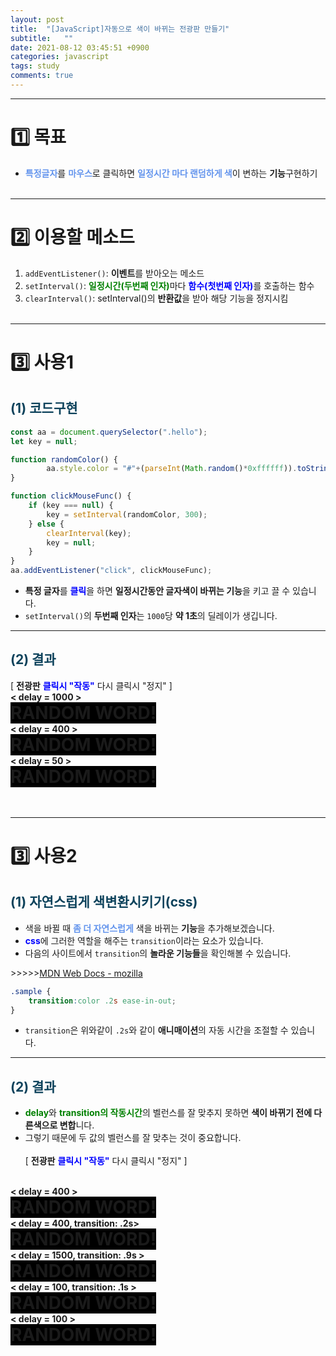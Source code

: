 ```yaml
---
layout: post
title:  "[JavaScript]자동으로 색이 바뀌는 전광판 만들기"
subtitle:   ""
date: 2021-08-12 03:45:51 +0900
categories: javascript
tags: study
comments: true
---
```


* * *
<h1>1️⃣ 목표</h1>

* <b style="color:cornflowerblue">특정글자</b>를 <b style="color:cornflowerblue">마우스</b>로 클릭하면 <b style="color:cornflowerblue">일정시간 마다 랜덤하게 색</b>이 변하는 **기능**구현하기
<br><br>

* * *
<h1>2️⃣ 이용할 메소드</h1>

1. `addEventListener()`: **이벤트**를 받아오는 메소드
2. `setInterval()`: <b style="color:green">일정시간(두번째 인자)</b>마다 <b style="color:blue">함수(첫번째 인자)</b>를 호출하는 함수
3. `clearInterval()`: <rd>setInterval()</rd>의 **반환값**을 받아 해당 기능을 정지시킴
<br><br>

* * *
<h1>3️⃣ 사용1</h1>
<h2 style="color:#0e435c;">(1) 코드구현</h2>

```javascript
const aa = document.querySelector(".hello");
let key = null;

function randomColor() {
        aa.style.color = "#"+(parseInt(Math.random()*0xffffff)).toString(16);
}

function clickMouseFunc() {
    if (key === null) {
        key = setInterval(randomColor, 300);
    } else {
        clearInterval(key);
        key = null;
    }
}
aa.addEventListener("click", clickMouseFunc);
```

* **특정 글자**를 <b style="color:blue">클릭</b>을 하면 **일정시간동안 글자색이 바뀌는 기능**을 키고 끌 수 있습니다.
* `setInterval()`의 **두번째 인자**는 `1000`당 **약 1초**의 딜레이가 생깁니다.

* * *
<h2 style="color:#0e435c;">(2) 결과</h2>

&#91; **전광판** <b style="color:blue">클릭시 "작동"</b> <rd>다시 클릭시 "정지"</rd> &#93;
<br>
<b> &lt; delay = 1000 &gt;</b><br>
<b class="random_A12">RANDOM WORD!</b><br>
<b> &lt; delay = 400 &gt;</b><br>
<b class="random_A12">RANDOM WORD!</b><br>
<b> &lt; delay = 50 &gt;</b><br>
<b class="random_A12">RANDOM WORD!</b><br>
<br><br>

* * *
<h1>3️⃣ 사용2</h1>
<h2 style="color:#0e435c;">(1) 자연스럽게 색변환시키기(css)</h2>

* 색을 바뀔 때 <b style="color:cornflowerblue">좀 더 자연스럽게</b> 색을 바뀌는 **기능**을 추가해보겠습니다.
* <b style="color:blue">css</b>에 그러한 역할을 해주는 `transition`이라는 요소가 있습니다.
* 다음의 사이트에서 `transition`의 **놀라운 기능들**을 확인해볼 수 있습니다.

&gt;&gt;&gt;&gt;&gt;<a href="https://developer.mozilla.org/ko/docs/Web/CSS/CSS_Transitions/Using_CSS_transitions">MDN Web Docs - mozilla</a>

```css
.sample {
    transition:color .2s ease-in-out;
}
```

* `transition`은 위와같이 `.2s`와 같이 **애니매이션**의 자동 시간을 조절할 수 있습니다.

* * *
<h2 style="color:#0e435c;">(2) 결과</h2>

* <b style="color:green">delay</b>와 <b style="color:green">transition의 작동시간</b>의 벨런스를 잘 맞추지 못하면 **색이 바뀌기 전에 다른색으로 변합**니다.
* 그렇기 때문에 <rd>두 값의 벨런스를 잘 맞추는 것이 중요합니다.</rd>
<br><br>
&#91; **전광판** <b style="color:blue">클릭시 "작동"</b> <rd>다시 클릭시 "정지"</rd> &#93;
<br>
<b> &lt; delay = 400 &gt;</b><br>
<b class="random_A12">RANDOM WORD!</b><br>
<b> &lt; delay = 400, transition: .2s&gt;</b><br>
<b class="random_A12 action">RANDOM WORD!</b><br>
<b> &lt; delay = 1500, transition: .9s &gt;</b><br>
<b class="random_A12 action2">RANDOM WORD!</b><br>
<b> &lt; delay = 100, transition: .1s &gt;</b><br>
<b class="random_A12 action3">RANDOM WORD!</b><br>
<b> &lt; delay = 100 &gt;</b><br>
<b class="random_A12">RANDOM WORD!</b><br>

<script>
	const A12 = document.querySelectorAll(".random_A12");
	const delay_A12 = [1000, 400, 50, 400, 400, 1500, 100, 100];

	for (let i = 0; i < A12.length; i++) {
		let key = null;

		function randomColor() {
			A12[i].style.color = "#"+(parseInt(Math.random()*0xffffff)).toString(16);
		}

		function clickMouseFunc() {
			if (key === null) {
				key = setInterval(randomColor, delay_A12[i]);
			} else {
				clearInterval(key);
				key = null;
			}
		}
		A12[i].addEventListener("click", clickMouseFunc);
	}
</script>
<style>
	.random_A12 {
		font-size:200%;
		background-color:black;
	}
	.action {
		transition:color .2s ease-in-out;
	}
	.action2 {
		transition:color .9s ease-in-out;
	}
	.action3 {
		transition:color .1s ease-in-out;
	}
</style>
